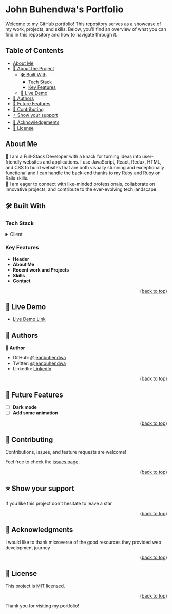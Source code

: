 # John Buhendwa's Portfolio

Welcome to my GitHub portfolio! This repository serves as a showcase of my work, projects, and skills. Below, you'll find an overview of what you can find in this repository and how to navigate through it.

## Table of Contents

- [About Me](#about-me)
- [📖 About the Project](#about-project)
  - [🛠 Built With](#built-with)
    - [Tech Stack](#tech-stack)
    - [Key Features](#key-features)
  - [🚀 Live Demo](#live-demo)
- [👥 Authors](#authors)
- [🔭 Future Features](#future-features)
- [🤝 Contributing](#contributing)
- [⭐️ Show your support](#support)
- [🙏 Acknowledgements](#acknowledgements)
- [📝 License](#license)

## About Me

👋 I am a Full-Stack Developer with a knack for turning ideas into
user-friendly websites and applications. I use JavaScript, React,
Redux, HTML, and CSS to build websites that are both visually
stunning and exceptionally functional and I can handle the
back-end thanks to my Ruby and Ruby on Rails skills.
<br />
📨 I am eager to connect with like-minded professionals,
collaborate on innovative projects, and contribute to the
ever-evolving tech landscape.

## 🛠 Built With <a name="built-with"></a>

### Tech Stack <a name="tech-stack"></a>

<details>
  <summary>Client</summary>
  <ul>
  <li><a href="#">Reactjs</a></li>
    <li><a href="#">HTML5</a></li>
    <li><a href="#">CSS3</a></li>
  </ul>
</details>

<!-- Features -->

### Key Features <a name="key-features"></a>

- **Header**
- **About Me**
- **Recent work and Projects**
- **Skills**
- **Contact**

<p align="right">(<a href="#readme-top">back to top</a>)</p>

<!-- LIVE DEMO -->

## 🚀 Live Demo <a name="live-demo"></a>

- [Live Demo Link](https://johnbuh.netlify.app/)

<!-- AUTHORS -->

## 👥 Authors <a name="authors"></a>

👤 **Author**

- GitHub: [@jeanbuhendwa](https://github.com/jeanbuhendwa)
- Twitter: [@jeanbuhendwa](https://twitter.com/jeanjacqueI)
- LinkedIn: [LinkedIn](https://www.linkedin.com/in/johnbuhendwa/)

<p align="right">(<a href="#readme-top">back to top</a>)</p>

<!-- FUTURE FEATURES -->

## 🔭 Future Features <a name="future-features"></a>

- [ ] **Dark mode**
- [ ] **Add some animation**

<p align="right">(<a href="#readme-top">back to top</a>)</p>

<!-- CONTRIBUTING -->

## 🤝 Contributing <a name="contributing"></a>

Contributions, issues, and feature requests are welcome!

Feel free to check the [issues page](../../issues/).

<p align="right">(<a href="#readme-top">back to top</a>)</p>

<!-- SUPPORT -->

## ⭐️ Show your support <a name="support"></a>

If you like this project don't hesitate to leave a star

<p align="right">(<a href="#readme-top">back to top</a>)</p>

<!-- ACKNOWLEDGEMENTS -->

## 🙏 Acknowledgments <a name="acknowledgements"></a>

I would like to thank microverse of the good resources they provided web development journey

<p align="right">(<a href="#readme-top">back to top</a>)</p>

<!-- LICENSE -->

## 📝 License <a name="license"></a>

This project is [MIT](./LICENSE) licensed.

<p align="right">(<a href="#readme-top">back to top</a>)</p>

Thank you for visiting my portfolio!
